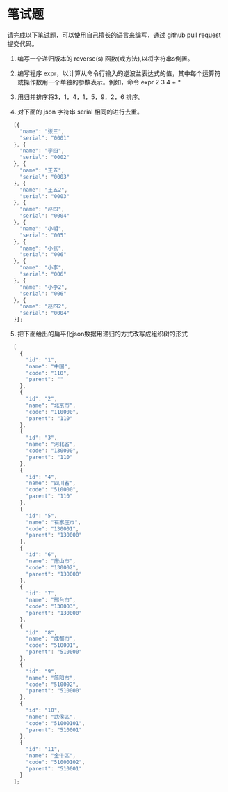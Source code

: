 # 笔试题  

请完成以下笔试题，可以使用自己擅长的语言来编写，通过 github pull request 提交代码。

1. 编写一个递归版本的 reverse(s) 函数(或方法),以将字符串s倒置。

2. 编写程序 expr，以计算从命令行输入的逆波兰表达式的值，其中每个运算符或操作数用一个单独的参数表示。例如，命令
expr 2 3 4 + *

3. 用归并排序将3，1，4，1，5，9，2，6 排序。

4. 对下面的 json 字符串 serial 相同的进行去重。

```javascript
  [{
    "name": "张三",
    "serial": "0001"
  }, {
    "name": "李四",
    "serial": "0002"
  }, {
    "name": "王五",
    "serial": "0003"
  }, {
    "name": "王五2",
    "serial": "0003"
  }, {
    "name": "赵四",
    "serial": "0004"
  }, {
    "name": "小明",
    "serial": "005"
  }, {
    "name": "小张",
    "serial": "006"
  }, {
    "name": "小李",
    "serial": "006"
  }, {
    "name": "小李2",
    "serial": "006"
  }, {
    "name": "赵四2",
    "serial": "0004"
  }];
```

5. 把下面给出的扁平化json数据用递归的方式改写成组织树的形式

```javascript
  [
    {
      "id": "1",
      "name": "中国",
      "code": "110",
      "parent": ""
    },
    {
      "id": "2",
      "name": "北京市",
      "code": "110000",
      "parent": "110"
    },
    {
      "id": "3",
      "name": "河北省",
      "code": "130000",
      "parent": "110"
    },
    {
      "id": "4",
      "name": "四川省",
      "code": "510000",
      "parent": "110"
    },
    {
      "id": "5",
      "name": "石家庄市",
      "code": "130001",
      "parent": "130000"
    },
    {
      "id": "6",
      "name": "唐山市",
      "code": "130002",
      "parent": "130000"
    },
    {
      "id": "7",
      "name": "邢台市",
      "code": "130003",
      "parent": "130000"
    },
    {
      "id": "8",
      "name": "成都市",
      "code": "510001",
      "parent": "510000"
    },
    {
      "id": "9",
      "name": "简阳市",
      "code": "510002",
      "parent": "510000"
    },
    {
      "id": "10",
      "name": "武侯区",
      "code": "51000101",
      "parent": "510001"
    },
    {
      "id": "11",
      "name": "金牛区",
      "code": "51000102",
      "parent": "510001"
    }
  ];
```
 
